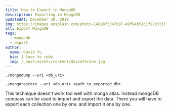 ```yaml
---
title: How to Export in MongoDB
description: Exporting in MongoDB
updatedAt: December 30, 2018
img: https://images.unsplash.com/photo-1489875347897-49f64b51c1f8?ixlib=rb-1.2.1&ixid=eyJhcHBfaWQiOjEyMDd9&auto=format&fit=crop&w=800&q=60
alt: Export MongoDB
tags:
  - mongodb
  - export
author:
  name: David Yu
  bio: I love to code
  img: /_nuxt/assets/content/davidthrone.jpg
---
```


`./mongodump --uri <db_uri>`

`./mongorestore --uri <db_uri> <path_to_exported_db>`

This technique doesn't work too well with mongo atlas. Instead mongoDB compass can be used to import and export the data. There you will have to export each collection one by one. and import it one by one.
